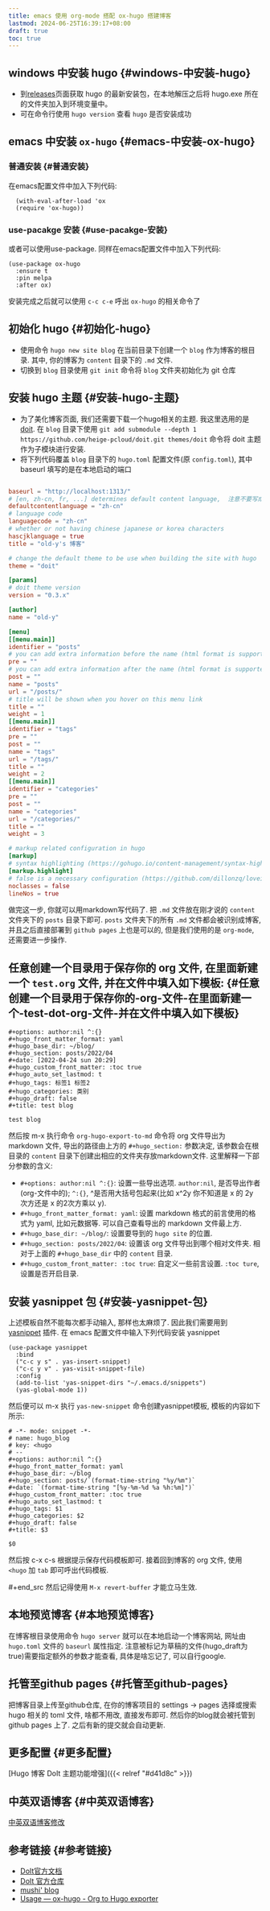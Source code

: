 ```yaml
---
title: emacs 使用 org-mode 搭配 ox-hugo 搭建博客
lastmod: 2024-06-25T16:39:17+08:00
draft: true
toc: true
---
```


## windows 中安装 hugo {#windows-中安装-hugo}

-   到[releases](https://github.com/gohugoio/hugo/releases%E5%88%B0)页面获取 hugo 的最新安装包，在本地解压之后将 hugo.exe 所在的文件夹加入到环境变量中。
-   可在命令行使用 `hugo version` 查看 `hugo` 是否安装成功


## emacs 中安装 `ox-hugo` {#emacs-中安装-ox-hugo}


### 普通安装 {#普通安装}

在emacs配置文件中加入下列代码:

```elisp
  (with-eval-after-load 'ox
  (require 'ox-hugo))
```


### use-pacakge 安装 {#use-pacakge-安装}

或者可以使用use-package. 同样在emacs配置文件中加入下列代码:

```elisp
(use-package ox-hugo
  :ensure t
  :pin melpa
  :after ox)
```

安装完成之后就可以使用 `c-c c-e` 呼出 `ox-hugo` 的相关命令了


## 初始化 hugo {#初始化-hugo}

-   使用命令 `hugo new site blog` 在当前目录下创建一个 `blog` 作为博客的根目录. 其中, 你的博客为 `content` 目录下的 `.md` 文件.
-   切换到 `blog` 目录使用 `git init` 命令将 `blog` 文件夹初始化为 git 仓库


## 安装 hugo 主题 {#安装-hugo-主题}

-   为了美化博客页面, 我们还需要下载一个hugo相关的主题. 我这里选用的是 [doit](https://github.com/heige-pcloud/doit).
    在 `blog` 目录下使用 `git add submodule --depth 1 https://github.com/heige-pcloud/doit.git themes/doit` 命令将 doit 主题作为子模块进行安装.
-   将下列代码覆盖 `blog` 目录下的 `hugo.toml` 配置文件(原 `config.toml`), 其中 baseurl 填写的是在本地启动的端口

<!--listend-->

```toml

baseurl = "http://localhost:1313/"
# [en, zh-cn, fr, ...] determines default content language,  注意不要写成 zh-CN, 否则会报错.
defaultcontentlanguage = "zh-cn"
# language code
languagecode = "zh-cn"
# whether or not having chinese japanese or korea characters
hascjklanguage = true
title = "old-y's 博客"

# change the default theme to be use when building the site with hugo
theme = "doit"

[params]
# doit theme version
version = "0.3.x"

[author]
name = "old-y"

[menu]
[[menu.main]]
identifier = "posts"
# you can add extra information before the name (html format is supported), such as icons
pre = ""
# you can add extra information after the name (html format is supported), such as icons
post = ""
name = "posts"
url = "/posts/"
# title will be shown when you hover on this menu link
title = ""
weight = 1
[[menu.main]]
identifier = "tags"
pre = ""
post = ""
name = "tags"
url = "/tags/"
title = ""
weight = 2
[[menu.main]]
identifier = "categories"
pre = ""
post = ""
name = "categories"
url = "/categories/"
title = ""
weight = 3

# markup related configuration in hugo
[markup]
# syntax highlighting (https://gohugo.io/content-management/syntax-highlighting)
[markup.highlight]
# false is a necessary configuration (https://github.com/dillonzq/loveit/issues/158)
noclasses = false
lineNos = true
```

做完这一步, 你就可以用markdown写代码了. 把 `.md` 文件放在刚才说的 `content` 文件夹下的 `posts` 目录下即可. `posts` 文件夹下的所有 `.md` 文件都会被识别成博客, 并且之后直接部署到 `github pages` 上也是可以的, 但是我们使用的是 `org-mode`, 还需要进一步操作.


## 任意创建一个目录用于保存你的 org 文件, 在里面新建一个 `test.org` 文件, 并在文件中填入如下模板: {#任意创建一个目录用于保存你的-org-文件-在里面新建一个-test-dot-org-文件-并在文件中填入如下模板}

```org-mode
#+options: author:nil ^:{}
#+hugo_front_matter_format: yaml
#+hugo_base_dir: ~/blog/
#+hugo_section: posts/2022/04
#+date: [2022-04-24 sun 20:29]
#+hugo_custom_front_matter: :toc true
#+hugo_auto_set_lastmod: t
#+hugo_tags: 标签1 标签2
#+hugo_categories: 类别
#+hugo_draft: false
#+title: test blog

test blog
```

然后按 m-x 执行命令 `org-hugo-export-to-md` 命令将 org 文件导出为 markdown 文件, 导出的路径由上方的 `#+hugo_section:` 参数决定, 该参数会在根目录的 `content` 目录下创建出相应的文件夹存放markdown文件.
这里解释一下部分参数的含义:

-   `#+options: author:nil ^:{}`: 设置一些导出选项. `author:nil`, 是否导出作者(org-文件中的); `^:{}`, ^是否用大括号包起来(比如 x^2y 你不知道是 x 的 2y 次方还是 x 的2次方乘以 y).
-   `#+hugo_front_matter_format: yaml`: 设置 markdown 格式的前言使用的格式为 yaml, 比如元数据等. 可以自己查看导出的 markdown 文件最上方.
-   `#+hugo_base_dir: ~/blog/`: 设置要导到的 `hugo site` 的位置.
-   `#+hugo_section: posts/2022/04`: 设置该 org 文件导出到哪个相对文件夹. 相对于上面的 `#+hugo_base_dir` 中的 `content` 目录.
-   `#+hugo_custom_front_matter: :toc true`: 自定义一些前言设置. `:toc ture`, 设置是否开启目录.


## 安装 yasnippet 包 {#安装-yasnippet-包}

上述模板自然不能每次都手动输入, 那样也太麻烦了. 因此我们需要用到 [yasnippet](https://github.com/joaotavora/yasnippet) 插件.
在 emacs 配置文件中输入下列代码安装 yasnippet

```elisp
(use-package yasnippet
  :bind
  ("c-c y s" . yas-insert-snippet)
  ("c-c y v" . yas-visit-snippet-file)
  :config
  (add-to-list 'yas-snippet-dirs "~/.emacs.d/snippets")
  (yas-global-mode 1))
```

然后便可以 m-x 执行 `yas-new-snippet` 命令创建yasnippet模板, 模板的内容如下所示:

```snippet
# -*- mode: snippet -*-
# name: hugo_blog
# key: <hugo
# --
#+options: author:nil ^:{}
#+hugo_front_matter_format: yaml
#+hugo_base_dir: ~/blog
#+hugo_section: posts/`(format-time-string "%y/%m")`
#+date: `(format-time-string "[%y-%m-%d %a %h:%m]")`
#+hugo_custom_front_matter: :toc true
#+hugo_auto_set_lastmod: t
#+hugo_tags: $1
#+hugo_categories: $2
#+hugo_draft: false
#+title: $3

$0
```

然后按 c-x c-s 根据提示保存代码模板即可. 接着回到博客的 org 文件, 使用 `<hugo` 加 `tab` 即可呼出代码模板.

\#+end_src
然后记得使用 `M-x revert-buffer` 才能立马生效.


## 本地预览博客 {#本地预览博客}

在博客根目录使用命令 `hugo server` 就可以在本地启动一个博客网站, 网址由 `hugo.toml` 文件的 `baseurl` 属性指定.
注意被标记为草稿的文件(hugo_draft为true)需要指定额外的参数才能查看, 具体是啥忘记了, 可以自行google.


## 托管至github pages {#托管至github-pages}

把博客目录上传至github仓库, 在你的博客项目的 settings -&gt; pages 选择或搜索 hugo 相关的 toml 文件, 啥都不用改, 直接发布即可. 然后你的blog就会被托管到github pages 上了. 之后有新的提交就会自动更新.


## 更多配置 {#更多配置}

[Hugo 博客 DoIt 主题功能增强]({{< relref "#d41d8c" >}})


## 中英双语博客 {#中英双语博客}

[中英双语博客修改](https://cyrusyip.org/zh-cn/post/2022/05/30/hugo-multilingual/)


## 参考链接 {#参考链接}

-   [DoIt官方文档](https://hugodoit.pages.dev/theme-documentation-basics/)
-   [DoIt 官方仓库](https://github.com/HEIGE-PCloud/DoIt)
-   [mushi' blog](https://wowow005.github.io/posts/2022/04/%e5%a6%82%e4%bd%95%e7%94%a8hugo%e5%92%8corg-mode%e6%90%ad%e5%bb%ba%e4%b8%aa%e4%ba%ba%e5%8d%9a%e5%ae%a2/)
-   [Usage — ox-hugo - Org to Hugo exporter](https://ox-hugo.scripter.co/doc/usage/)
